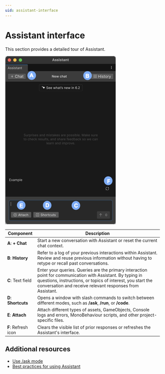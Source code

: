 ```yaml
---
uid: assistant-interface
---
```


# Assistant interface

This section provides a detailed tour of Assistant.

![Assistant editor window with marked labels](Images/assistant-interface.png)

| Component | Description |
| --------- | ----------- |
| **A**: **+ Chat** |  Start a new conversation with Assistant or reset the current chat context. |
| **B**: **History** |  Refer to a log of your previous interactions within Assistant. Review and reuse previous information without having to retype or recall past conversations. |
| **C**: Text field | Enter your queries. Queries are the primary interaction point for communication with Assistant. By typing in questions, instructions, or topics of interest, you start the conversation and receive relevant responses from Assistant. |
| **D**: **Shortcuts** | Opens a window with slash commands to switch between different modes, such as **/ask**, **/run**, or **/code**. |
| **E**: **Attach** | Attach different types of assets, GameObjects, Console logs and errors, MonoBehaviour scripts, and other project-specific files. |
| **F**: Refresh icon | Clears the visible list of prior responses or refreshes the Assistant's interface. |

## Additional resources

* [Use /ask mode](xref:ask-overview)
* [Best practices for using Assistant](xref:assistant-best)